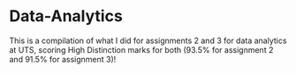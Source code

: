 # Data-Analytics
This is a compilation of what I did for assignments 2 and 3 for data analytics at UTS, scoring High Distinction marks for both (93.5% for assignment 2 and 91.5% for assignment 3)!
